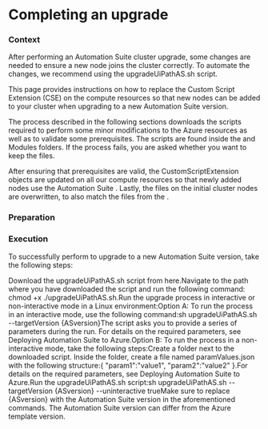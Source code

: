 ﻿# Completing an upgrade


### Context

After performing an Automation Suite cluster upgrade, some changes are needed to ensure a new node joins the cluster correctly. To automate the changes, we recommend using the upgradeUiPathAS.sh script.

This page provides instructions on how to replace the Custom Script Extension (CSE) on the compute resources so that new nodes can be added to your cluster when upgrading to a new Automation Suite version.

The process described in the following sections downloads the scripts required to perform some minor modifications to the Azure resources as well as to validate some prerequisites. The scripts are found inside the <targetVersion> and Modules folders. If the process fails, you are asked whether you want to keep the files.

After ensuring that prerequisites are valid, the CustomScriptExtension objects are updated on all our compute resources so that newly added nodes use the Automation Suite <targetVersion>. Lastly, the files on the initial cluster nodes are overwritten, to also match the files from the <targetVersion>.


### Preparation




### Execution

To successfully perform to upgrade to a new Automation Suite version, take the following steps:

Download the upgradeUiPathAS.sh script from here.Navigate to the path where you have downloaded the script and run the following command: chmod +x ./upgradeUiPathAS.sh.Run the upgrade process in interactive or non-interactive mode in a Linux environment:Option A: To run the process in an interactive mode, use the following command:sh upgradeUiPathAS.sh --targetVersion {ASversion}The script asks you to provide a series of parameters during the run. For details on the required parameters, see Deploying Automation Suite to Azure.Option B: To run the process in a non-interactive mode, take the following steps:Create a <targetVersion> folder next to the downloaded script.
Inside the <targetVersion> folder, create a file named paramValues.json with the following structure:{ "param1":"value1", "param2":"value2" }.For details on the required parameters, see Deploying Automation Suite to Azure.Run the upgradeUiPathAS.sh script:sh upgradeUiPathAS.sh --targetVersion {ASversion} --uninteractive trueMake sure to replace {ASversion} with the Automation Suite version in the aforementioned commands. The Automation Suite version can differ from the Azure template version.

